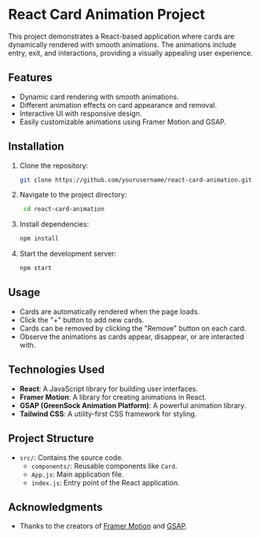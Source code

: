 # React Card Animation Project
This project demonstrates a React-based application where cards are dynamically rendered with smooth animations. The animations include entry, exit, and interactions, providing a visually appealing user experience.

## Features
- Dynamic card rendering with smooth animations.
- Different animation effects on card appearance and removal.
- Interactive UI with responsive design.
- Easily customizable animations using Framer Motion and GSAP.

## Installation
1. Clone the repository:
   ```bash
   git clone https://github.com/yourusername/react-card-animation.git
2. Navigate to the project directory:
   ```bash
    cd react-card-animation
3. Install dependencies:
   ```bash
   npm install
4. Start the development server:
   ```bash
   npm start
   
## Usage
- Cards are automatically rendered when the page loads.
- Click the "+" button to add new cards.
- Cards can be removed by clicking the "Remove" button on each card.
- Observe the animations as cards appear, disappear, or are interacted with.

## Technologies Used
- **React**: A JavaScript library for building user interfaces.
- **Framer Motion**: A library for creating animations in React.
- **GSAP (GreenSock Animation Platform)**: A powerful animation library.
- **Tailwind CSS**: A utility-first CSS framework for styling.

## Project Structure
- `src/`: Contains the source code.
  - `components/`: Reusable components like `Card`.
  - `App.js`: Main application file.
  - `index.js`: Entry point of the React application.

## Acknowledgments
- Thanks to the creators of [Framer Motion](https://www.framer.com/motion/) and [GSAP](https://greensock.com/gsap/).

